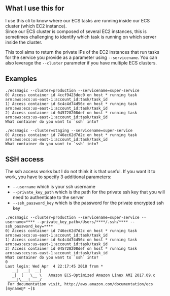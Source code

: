 ## What I use this for

I use this cli to know where our ECS tasks are running inside our ECS cluster (which EC2 instance).  
Since our ECS cluster is composed of several EC2 instances, this is sometimes challenging to identify which task is running on which server inside the cluster.

This tool aims to return the private IPs of the EC2 instances that run tasks for the service you provide as a parameter using `--servicename`.
You can also leverage the `--cluster` parameter if you have multiple ECS clusters.

## Examples
```
./ecsmagic --cluster=production --servicename=super-service
0) Access container id 4ccf9423dec0 on host * running task arn:aws:ecs:us-east-1:account_id:task/task_id
1) Access container id 6c4c4d74d56c on host * running task arn:aws:ecs:us-east-1:account_id:task/task_id
2) Access container id 045728208def on host * running task arn:aws:ecs:us-east-1:account_id:task/task_id
What container do you want to `ssh` into?
```

```
./ecsmagic --cluster=staging --servicename=super-service
0) Access container id 746ec62d7d2c on host * running task arn:aws:ecs:us-east-1:account_id:task/task_id
What container do you want to `ssh` into?
```

## SSH access
The ssh access works but I do not think it is that useful. If you want it to work, you have to specify 3 additional parameters:
* `--username` which is your ssh username
* `--private_key_path` which is the path for the private ssh key that you will need to authenticate to the server
* `--ssh_password_key` which is the password for the private encrypted ssh key

```
./ecsmagic --cluster=production --servicename=super-service --username=**** --private_key_path=/Users/****/.ssh/**** --ssh_password_key=****
0) Access container id 746ec62d7d2c on host * running task arn:aws:ecs:us-east-1:account_id:task/task_id
1) Access container id 6c4c4d74d56c on host * running task arn:aws:ecs:us-east-1:account_id:task/task_id
2) Access container id 045728208def on host * running task arn:aws:ecs:us-east-1:account_id:task/task_id
What container do you want to `ssh` into?
0
Last login: Wed Apr  4 22:17:45 2018 from *
   __|  __|  __|
   _|  (   \__ \   Amazon ECS-Optimized Amazon Linux AMI 2017.09.c
 ____|\___|____/
 For documentation visit, http://aws.amazon.com/documentation/ecs
[myname@* ~]$
```
